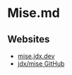 # Mise.md

## Websites

* [mise.jdx.dev](https://mise.jdx.dev/)
* [jdx/mise GitHub](https://github.com/jdx/mise)
